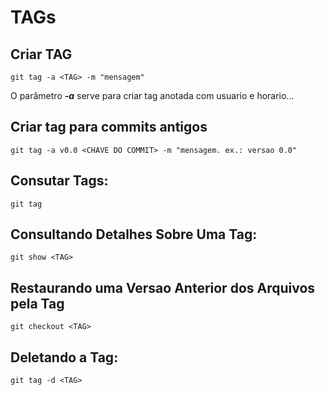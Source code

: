 TAGs
====

Criar TAG
---------

    git tag -a <TAG> -m "mensagem"
    
O parâmetro ***-a*** serve para criar tag anotada com usuario e horario...

Criar tag para commits antigos
------------------------------

    git tag -a v0.0 <CHAVE DO COMMIT> -m "mensagem. ex.: versao 0.0"

Consutar Tags:
--------------

    git tag

Consultando Detalhes Sobre Uma Tag:
-----------------------------------

    git show <TAG>


Restaurando uma Versao Anterior dos Arquivos pela Tag
-----------------------------------------------------
 
    git checkout <TAG>

Deletando a Tag:
----------------

    git tag -d <TAG>

